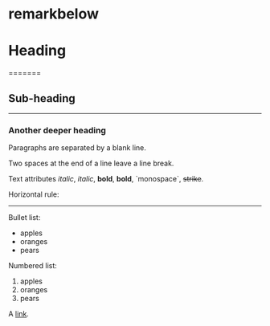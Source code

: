 # remarkbelow


# Heading
=======
## Sub-heading
-----------
### Another deeper heading

Paragraphs are separated
by a blank line.

Two spaces at the end of a line leave a
line break.

Text attributes _italic_, *italic*, __bold__, **bold**, \`monospace\`, ~~strike~~.

Horizontal rule:

---

Bullet list:

  * apples
  * oranges
  * pears

Numbered list:

  1. apples
  2. oranges
  3. pears

A [link](http://example.com).
